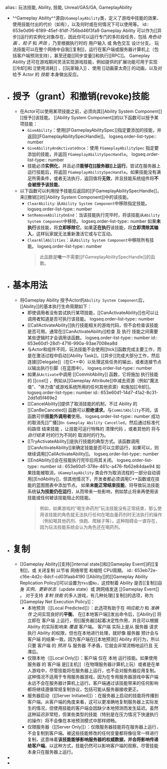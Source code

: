 alias:: 玩法技能, Ability, 技能, Unreal/GAS/GA, GameplayAbility

- ^^Gameplay Ability^^源自`UGameplayAbility`类，定义了游戏中技能的效果、使用技能付出的代价（如有），以及何时或在何情况下可以使用等。
  id:: 653e0d96-8189-45ef-81df-756bd46f3fa9
  Gameplay Ability 可以作为[[异步]]运行的实例化对象存在，因此你可以运行专门的多阶段任务，包括 *角色动画* 、*粒子* 和 *声效* ，乃至根据执行时的 用户输入 或 角色交互 设计分支。
  玩法技能可以在整个网络中自我[[复制]]，运行在客户端或服务器计算机上（包括客户端预测支持），甚至还能[[同步变量]]和执行[[RPC]]。
  Gameplay Ability 还可在游戏期间灵活实现游戏技能，例如提供的扩展功能可用于实现[[冷却]]和 [[使用消耗]] 、[[玩家输入]] 、使用 [[动画蒙太奇]] 的动画，以及对给予 Actor 的 *技能* 本身做出反应。
- # 授予（grant）和撤销(revoke)技能
	- 在Actor可以使用某项技能之前，必须向其[[Ability System Component]] [[授予]]该技能。
	  [[Ability System Component]]的以下函数可以授予某项技能：
		- `GiveAbility`：使用[[FGameplayAbilitySpec]]指定要添加的技能，并返回[[FGameplayAbilitySpecHandle]]。
		  logseq.order-list-type:: number
		- `GiveAbilityAndActivateOnce`：使用 `FGameplayAbilitySpec` 指定要添加的技能，并返回 `FGameplayAbilitySpecHandle`。
		  logseq.order-list-type:: number
		- 技能必须**实例化**，并且必须**能够在[[服务器]]上运行**。尝试在服务器上运行技能后，将返回 `FGameplayAbilitySpecHandle`。如果技能没有满足所需条件，或者无法执行，返回值将**无效**，并且技能系统组件将**不会被授予该技能**。
	- 以下函数可以利用授予技能后返回的[[FGameplayAbilitySpecHandle]]，来[[撤销]]对[[Ability System Component]]中的该技能。
		- `ClearAbility`: 从`Ability System Component`中移除指定技能。
		  logseq.order-list-type:: number
		- `SetRemoveAbilityOnEnd`：当该技能执行完毕时，将该技能从`Ability System Component`中移除。
		  logseq.order-list-type:: number
		  如果**未执行**该技能，将**立即移除它**。如果**正在执行**该技能，将**立即清除其输入**，这样玩家就无法重新激活它或与它互动。
		- `ClearAllAbilities`：从`Ability System Component`中移除所有技能。
		  logseq.order-list-type:: number
		  >此函数是**唯一**不需要[[FGameplayAbilitySpecHandle]]的函数。
- # 基本用法
	- 将Gameplay Ability 授予Actor的`Ability System Component`后，[[Ability]]的基本执行生命周期如下：
		- 即使调用者没有尝试执行某项技能，[[CanActivateAbility]]也可以让调用者知道是否可执行该技能。
		  logseq.order-list-type:: number
		- [[CallActivateAbility]]执行技能相关的游戏代码，但不会检查该技能是否可用。通常在[[CanActivateAbility]]检查 及 执行 技能之间需要某些逻辑时才会调用该函数。
		  logseq.order-list-type:: number
		  id:: 653e60d1-28d1-4716-990a-93ae7008ea8d
		- 与Actor和组件不同，玩法技能不会使用[[tick]]函数完成主要工作，而是在激活过程中启动[[Ability Task]]，[[异步]]完成大部分工作，然后连接[[Delegate]]（在C++中）以处理这些任务的输出，或者连接节点以输出执行引脚（在蓝图中）。
		  logseq.order-list-type:: number
		- 如果从`Activate`中调用 [[CommitAbility]] 函数，它将施加 执行技能 的 [[cost]] ，例如从[[Gameplay Attribute]]中减去资源（例如"魔法值"、"体力值"或游戏系统所用的任何其他资源）和施加[[冷却]]。
		  logseq.order-list-type:: number
		  id:: 653e60d1-14d7-41a2-8c31-2dd1d5f469e2
		- [[CancelAbility]]提供了取消技能的机制，不过 Ability 的 [[CanBeCanceled]] 函数可以**拒绝请求**。与`CommitAbility`不同，该函数可供**技能外调用者**使用。
		  logseq.order-list-type:: number
		  成功的取消先[[广播]]`On Gameplay Ability Cancelled`，然后通过标准代码路径 结束技能 ，让技能可运行特殊的 清理代码 ，或者其他的 将与 *自行结束* 时的行为不同的 取消时的行为。
		- [[TryActivateAbility]]是执行技能的典型方式。该函数调用[[CanActivateAbility]]来确定技能是否可以立即运行，如果可以，则继续调用[[CallActivateAbility]]。
		  logseq.order-list-type:: number
		- [[EndAbility]]会在技能执行完毕后将其关闭。
		  logseq.order-list-type:: number
		  id:: 653e60d1-378e-461c-a476-fb62e84dae94
		  如果技能被取消，`UGameplayAbility` 类会作为取消流程的一部分自动调用[[EndAbility]]，但其他情况下，开发者都必须调用C++函数或在技能的蓝图图表中添加节点。
		  如果**未能正常结束技能**，将导致玩法技能系统**认为技能仍在运行**，从而带来一些影响，例如禁止将来再使用该技能或任何被该技能阻止的技能。
		  >例如，如果游戏的"喝生命药剂"玩法技能没有正常结束，那么使用该技能的角色就无法执行任何在喝血量药剂时无法执行的操作（例如喝其他药剂、快跑、爬梯子等）。这种阻碍会一直存在，因为玩法技能系统会认为角色还在喝药剂。
- # 复制
	- [[Gameplay Ability]]支持[[internal state]]和[[Gameplay Event]]的[[复制]]，或 关闭复制 以节省 网络带宽 和缩短 CPU周期。
	  id:: 653eb72e-c16e-4d2c-8dcf-cd03faab4190
	  [[Ability]]的[[Gameplay Ability Replication Policy]]可以设置为`Yes`或`No`，这控制着 Ability 是否[[复制]]自身 *实例*、*更新状态*（update state）或 跨网络发送 [[Gameplay Event]] 。
	  对于支持 *复制* *技能* 的多人游戏，有几种处理[[复制]]的选项，称为[[Gameplay Net Execution Policy]]：
		- 本地预测（[[Local Predicted]]）：此选项有助于在 *响应能力* 和 *准确性* 之间实现良好的**平衡**。
		  在[[本地客户端]]发出命令后，[[Ability]] 将立即在 客户端 上运行，但[[服务器]]起着决定性作用，并且可以根据 Ability 的实际影响来 *覆盖* 客户端。
		  客户端 实际上是从 服务器 请求执行 Ability 的权限，但也在本地进行处理，就好像 服务器 预计会与 客户端 的结果一致。因为客户端在[[本地预测]] Ability 的行为，所以只要 客户端 的 *预测* 与 服务器 不矛盾，它就会非常流畅地运行且 无滞后。
		- 仅限本地（[[Local Only]]）：客户端 仅在 本地 运行技能。如果使用 服务器 的 客户端 是[[主机]]（在物理服务器计算机上玩）或者是在单人游戏中，尽管技能将在服务器上运行，也不会对服务器应用复制。这种情况不适用于专用服务器游戏，因为在专用服务器游戏中客户端永远不会在服务器计算机上运行。客户端通过该技能带来的任何影响都将继续遵循常规复制协议，包括可能从服务器接收更正。
		- 服务器启动（[[Server Initiated]]）：在服务器上启动的技能将传播到客户端。从客户端的角度来看，这可以更准确地复制服务器上实际发生的情况，但使用技能的客户端会因缺少本地预测而发生延迟。虽然这种延迟非常短，但某些类型的技能（特别是在压力情况下快速执行的操作）将不会像在本地预测模式中那样顺畅。
		- 仅限服务器（[[Server Only]]）：仅限服务器技能将在服务器上运行，不会复制到客户端。被这些技能修改的任何变量都将像往常一样进行复制，这意味着**该技能能够影响服务器的权威数据，并会将影响传递给客户端**。以这种方式，技能仍然可以影响客户端的观察，尽管技能本身只在服务器上运行。
-
-